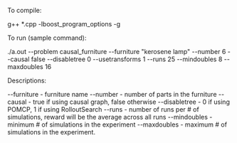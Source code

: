 To compile:

g++ *.cpp  -lboost_program_options -g

To run (sample command):

./a.out --problem causal_furniture --furniture "kerosene lamp" --number 6 --causal false --disabletree 0 --usetransforms 1 --runs 25 --mindoubles 8 --maxdoubles 16

Descriptions:

--furniture - furniture name
--number - number of parts in the furniture
--causal - true if using causal graph, false otherwise
--disabletree - 0 if using POMCP, 1 if using RolloutSearch
--runs - number of runs per # of simulations, reward will be the average across all runs
--mindoubles - minimum # of simulations in the experiment
--maxdoubles - maximum # of simulations in the experiment.
